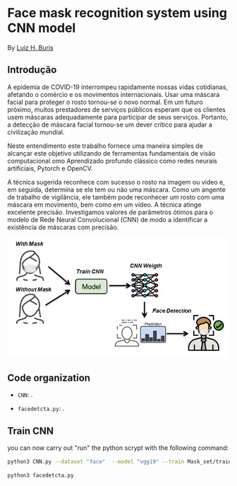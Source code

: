 # Face mask recognition system using CNN model

By [Luiz H. Buris](http://)

## Introdução

A epidemia de COVID-19 interrompeu rapidamente nossas vidas cotidianas, afetando o comércio e os movimentos internacionais. Usar uma máscara facial para proteger o rosto tornou-se o novo normal. Em um futuro próximo, muitos prestadores de serviços públicos esperam que os clientes usem máscaras adequadamente para participar de seus serviços. Portanto, a detecção de máscara facial tornou-se um dever crítico para ajudar a civilização mundial.

Neste entendimento este trabalho fornece uma maneira simples de alcançar este objetivo utilizando de ferramentas fundamentais de visão computacional omo Aprendizado profundo clássico como redes neurais artificiais, Pytorch e OpenCV.

A técnica sugerida reconhece com sucesso o rosto na imagem ou vídeo e, em seguida, determina se ele tem ou não uma máscara. Como um angente de trabalho de vigilância, ele também pode reconhecer um rosto com uma máscara em movimento, bem como em um vídeo. A técnica atinge excelente precisão. Investigamos valores de parâmetros ótimos para o modelo de Rede Neural Convolucional (CNN) de modo a identificar a existência de máscaras com precisão.

![](https://github.com/henriqueburis/Face-and-Mask-Detector-CNN/blob/main/fig/faceDetection.PNG)

## Code organization

- `CNN`: .


- `facedetcta.py`: .


## Train CNN 
you can now carry out "run" the python scrypt with the following command:

```sh
python3 CNN.py --dataset "face"  --model "vgg19" --train Mask_set/train --test Mask_set/test --n_classe 2 --input_size 32 --epoch 20

```


```sh
python3 facedetcta.py 

```
